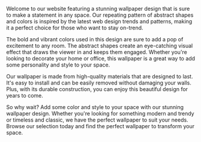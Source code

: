 <!--
Write me content for website with wallpaper "A repeating pattern of abstract shapes and colors, inspired by web design trends and patterns."
-->

<!--font:"Montserrat"-->

Welcome to our website featuring a stunning wallpaper design that is sure to make a statement in any space. Our repeating pattern of abstract shapes and colors is inspired by the latest web design trends and patterns, making it a perfect choice for those who want to stay on-trend.

The bold and vibrant colors used in this design are sure to add a pop of excitement to any room. The abstract shapes create an eye-catching visual effect that draws the viewer in and keeps them engaged. Whether you're looking to decorate your home or office, this wallpaper is a great way to add some personality and style to your space.

Our wallpaper is made from high-quality materials that are designed to last. It's easy to install and can be easily removed without damaging your walls. Plus, with its durable construction, you can enjoy this beautiful design for years to come.

So why wait? Add some color and style to your space with our stunning wallpaper design. Whether you're looking for something modern and trendy or timeless and classic, we have the perfect wallpaper to suit your needs. Browse our selection today and find the perfect wallpaper to transform your space.
